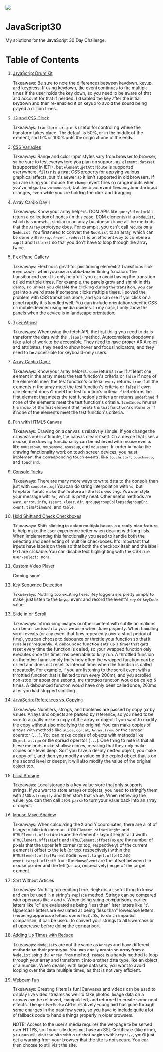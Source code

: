 ![](https://javascript30.com/images/JS3-social-share.png)

# JavaScript30

My solutions for the JavaScript 30 Day Challenge.

# Table of Contents

1. [JavaScript Drum Kit](http://tylerhawkins.info/javascript30/01-JavaScript-Drum-Kit/)
    
    Takeaways: Be sure to note the differences between keydown, keyup, and keypress. If using keydown, the event continues to fire multiple times if the user holds the key down, so you need to be aware of that and account for that if needed. I disabled the key after the initial keydown and then re-enabled it on keyup to avoid the sound being played a million times.

2. [JS and CSS Clock](http://tylerhawkins.info/javascript30/02-JS-and-CSS-Clock/)

    Takeaways: `transform-origin` is useful for controlling where the transform takes place. The default is 50%, or in the middle of the element, and 0% or 100% puts the origin at one of the ends.

3. [CSS Variables](http://tylerhawkins.info/javascript30/03-CSS-Variables/)

    Takeaways: Range and color input styles vary from browser to browser, so be sure to test everywhere you plan on supporting. `element.dataset` is supported in IE11+, but `element.getAttribute` is supported everywhere. `filter` is a neat CSS property for applying various graphical effects, but it's newer so it isn't supported in old browsers. If you are using your mouse, the `change` event fires on range inputs when you've let go (so on `mouseup`), but the `input` event fires anytime the input changes, even while you are holding the click and dragging.

4. [Array Cardio Day 1](http://tylerhawkins.info/javascript30/04-Array-Cardio-Day-1/)

    Takeaways: Know your array helpers. DOM APIs like `querySelectorAll` return a collection of nodes (in this case, DOM elements) in a `NodeList`, which is somewhat similar to an array but doesn't have all the methods that the `Array` prototype does. For example, you can't call `reduce` on a `NodeList`. You first need to convert the `NodeList` to an array, which can be done with `Array.from()`. `reduce()` is an efficient way to combine a `map()` and `filter()` so that you don't have to loop through the array twice.

5. [Flex Panel Gallery](http://tylerhawkins.info/javascript30/05-Flex-Panel-Gallery/)

	Takeaways: Flexbox is great for positioning elements! Transitions look even cooler when you use a cubic-bezier timing function. The transitionend event is only helpful if you can avoid having the transition called multiple times. For example, the panels grow and shrink in this demo, so unless you disable the clicking during the transition, you can get into a weird state if someone clicks multiple times. I solved the problem with CSS transitions alone, and you can see if you click on a panel rapidly it is handled well. You can include orientation specific CSS on mobile devices using media queries. In my case, I only show the panels when the device is in landscape orientation.

6. [Type Ahead](http://tylerhawkins.info/javascript30/06-Type-Ahead/)

	Takeaways: When using the fetch API, the first thing you need to do is transform the data with the `.json()` method. Autocomplete dropdowns take a lot of work to be accessible. They need to have proper ARIA roles and attributes, they need to show hover and focus indicators, and they need to be accessible for keyboard-only users.

7. [Array Cardio Day 2](http://tylerhawkins.info/javascript30/07-Array-Cardio-Day-2/)

	Takeaways: Know your array helpers. `some` returns `true` if at least one element in the array meets the test function's criteria or `false` if none of the elements meet the test function's criteria. `every` returns `true` if all the elements in the array meet the test function's criteria or `false` if even one element doesn't meet the test function's criteria. `find` returns the first element that meets the test function's criteria or returns `undefined` if none of the elements meet the test function's criteria. `findIndex` returns the index of the first element that meets the test function's criteria or -1 if none of the elements meet the test function's criteria.

8. [Fun with HTML5 Canvas](http://tylerhawkins.info/javascript30/08-Fun-with-HTML5-Canvas/)

    Takeaways: Drawing on a canvas is relatively simple. If you change the canvas's `width` attribute, the canvas clears itself. On a device that uses a mouse, the drawing functionality can be achieved with mouse events like `mousedown`, `mousemove`, `mouseup`, and `mouseout`. In order to make the drawing functionality work on touch screen devices, you must implement the corresponding touch events, like `touchstart`, `touchmove`, and `touchend`.

9. [Console Tricks](http://tylerhawkins.info/javascript30/09-Console-Tricks/)

	Takeaways: There are many more ways to write data to the console than just with `console.log`! You can do string interpolation with `%s`, but template literals make that feature a little less exciting. You can style your message with `%c`, which is pretty neat. Other useful methods are `warn`, `error`, `info`, `assert`, `clear`, `dir`, `group`/`groupCollapsed`/`groupEnd`, `count`, `time`/`timeEnd`, and `table`.

10. [Hold Shift and Check Checkboxes](http://tylerhawkins.info/javascript30/10-Hold-Shift-and-Check-Checkboxes/)

    Takeaways: Shift-clicking to select multiple boxes is a really nice feature to help make the user experience better when dealing with long lists. When implementing this functionality you need to handle both the selecting and deselecting of multiple checkboxes. It's important that inputs have labels on them so that both the checkbox itself and the label text are clickable. You can disable text highlighting with the CSS rule `user-select: none`.

11. Custom Video Player

	Coming soon!

12. [Key Sequence Detection](http://tylerhawkins.info/javascript30/12-Key-Sequence-Detection/)

	Takeaways: Nothing too exciting here. Key loggers are pretty simply to make, just listen to the `keyup` event and record the event's `key` or `keyCode` value.

13. [Slide in on Scroll](http://tylerhawkins.info/javascript30/13-Slide-in-on-Scroll/)

	Takeaways: Introducing images or other content with subtle animations can be a nice touch to your website when done properly. When handling scroll events (or any event that fires repeatedly over a short period of time), you can choose to debounce or throttle your function so that it runs less frequently. A debounced function sets up a timer that gets reset every time the function is called, so your wrapped function only executes once the timer has been able to fully run. A throttled function on the other hand simply limits how often the wrapped function can be called and does not reset its internal timer when the function is called repeatedly. For example, if you are listening to the scroll event with a throttled function that is limited to run every 200ms, and you scrolled non-stop for about one second, the throttled function would be called 5 times. A debounced function would have only been called once, 200ms after you had stopped scrolling.

14. [JavaScript References vs. Copying](http://tylerhawkins.info/javascript30/14-JavaScript-References-vs-Copying/)

    Takeaways: Numbers, strings, and booleans are passed by copy (or by value). Arrays and objects are passed by reference, so you need to be sure to actually make a copy of the array or object if you want to modify the copy without also modifying the original. You can make copies of arrays with methods like `slice`, `concat`, `Array.from`, or the spread operator (`...`). You can make copies of objects with methods like `Object.assign` or the spread operator (`...`). One thing to note is that all these methods make shallow clones, meaning that they only make copies one level deep. So if you have a deeply nested object, you make a copy of it, and then you modify a value on the copied object that is on the second level or deeper, it will also modify the value of the original object too.

15. [LocalStorage](http://tylerhawkins.info/javascript30/15-LocalStorage/)

    Takeaways: Local storage is a key-value store that only supports strings. If you want to store arrays or objects, you need to stringify them with `JSON.stringify` and then store that value. When retrieving the value, you can then call `JSON.parse` to turn your value back into an array or object.

16. [Mouse Move Shadow](http://tylerhawkins.info/javascript30/16-Mouse-Move-Shadow/)

    Takeaways: When calculating the X and Y coordinates, there are a lot of things to take into account. `HTMLElement.offsetHeight` and `HTMLElement.offsetWidth` are the element's layout height and width. `HTMLElement.offsetLeft` and `HTMLElement.offsetTop` are the number of pixels that the upper left corner (or top, respectively) of the current element is offset to the left (or top, respectively) within the `HTMLElement.offsetParent` node. `event.target.offsetX` and `event.target.offsetY` from the `MouseEvent` are the offset between the mouse pointer and the left (or top, respectively) edge of the target element.

17. [Sort Without Articles](http://tylerhawkins.info/javascript30/17-Sort-Without-Articles/)

    Takeaways: Nothing too exciting here. RegEx is a useful thing to know and can be used in a string's `replace` method. Strings can be compared with operators like `<` and `>`. When doing string comparisons, earlier letters like "c" are evaluated as being "less than" later letters like "t". Uppercase letters are evaluated as being "less than" lowercase letters (meaning uppercase letters come first). So, to do an impartial comparison, it can be useful to convert your strings to all lowercase or all uppercase before doing the comparison.

18. [Adding Up Times with Reduce](http://tylerhawkins.info/javascript30/18-Adding-Up-Times-with-Reduce/)

    Takeaways: `NodeLists` are not the same as `Arrays` and have different methods on their prototype. You can easily create an array from a `NodeList` using the `Array.from` method. `reduce` is a handy method to loop through your array and transform it into another data type, like an object or a number. When dealing with large data sets, you want to avoid looping over the data multiple times, as that is not very efficient.

19. [Webcam Fun](https://tylerhawkins.info/javascript30/19-Webcam-Fun/)

    Takeaways: Creating filters is fun! Canvases and videos can be used to display live video streams as well to take photos. Image data on a canvas can be retrieved, manipulated, and returned to create some neat effects. The `getUserMedia` API is relatively young and has gone through some changes in the past few years, so you have to include quite a lot of fallback code to handle things properly in older browsers.
    
    NOTE: Access to the user's media requires the webpage to be served over HTTPS, so if your site does not have an SSL Certificate (like mine), you can still visit the site with a url that begins with `https://`, you'll just get a warning from your browser that the site is not secure. You can then choose to still visit the site.
